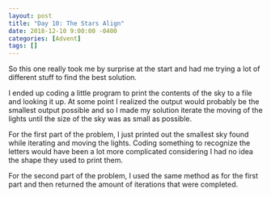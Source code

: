 ```yaml
---
layout: post
title: "Day 10: The Stars Align"
date: 2018-12-10 9:00:00 -0400
categories: [Advent]
tags: []
---
```

So this one really took me by surprise at the start and had me trying a lot of different stuff to find the best solution.

I ended up coding a little program to print the contents of the sky to a file and looking it up. At some point I realized the output would probably be the smallest output possible and so I made my solution iterate the moving of the lights until the size of the sky was as small as possible.

For the first part of the problem, I just printed out the smallest sky found while iterating and moving the lights. Coding something to recognize the letters would have been a lot more complicated considering I had no idea the shape they used to print them.

For the second part of the problem, I used the same method as for the first part and then returned the amount of iterations that were completed.